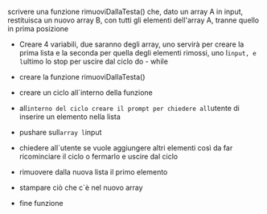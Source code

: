 scrivere una funzione rimuoviDallaTesta() che, dato un array A in input, restituisca un nuovo array B, con tutti gli elementi dell'array A, tranne quello in prima posizione

- Creare 4 variabili, due saranno degli array, uno servirà per creare la prima lista e la seconda per quella degli elementi rimossi, uno l`input, e l`ultimo lo stop per uscire dal ciclo do - while

- creare la funzione rimuoviDallaTesta()

- creare un ciclo all`interno della funzione

- all`interno del ciclo creare il prompt per chiedere all`utente di inserire un elemento nella lista

- pushare sull`array l`input

- chiedere all`utente se vuole aggiungere altri elementi così da far ricominciare il ciclo o fermarlo e uscire dal ciclo

- rimuovere dalla nuova lista il primo elemento

- stampare ciò che c`è nel nuovo array

- fine funzione
